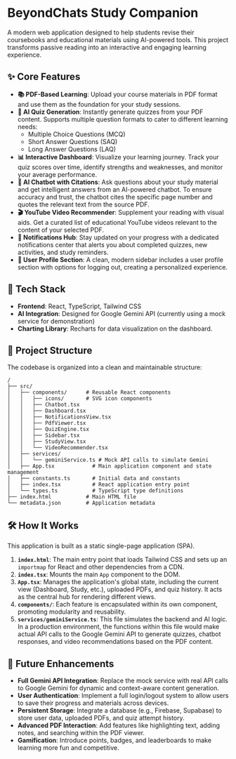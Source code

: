 # BeyondChats Study Companion

A modern web application designed to help students revise their coursebooks and educational materials using AI-powered tools. This project transforms passive reading into an interactive and engaging learning experience.

## ✨ Core Features

*   **📚 PDF-Based Learning**: Upload your course materials in PDF format and use them as the foundation for your study sessions.
*   **🤖 AI Quiz Generation**: Instantly generate quizzes from your PDF content. Supports multiple question formats to cater to different learning needs:
    *   Multiple Choice Questions (MCQ)
    *   Short Answer Questions (SAQ)
    *   Long Answer Questions (LAQ)
*   **📊 Interactive Dashboard**: Visualize your learning journey. Track your quiz scores over time, identify strengths and weaknesses, and monitor your average performance.
*   **💬 AI Chatbot with Citations**: Ask questions about your study material and get intelligent answers from an AI-powered chatbot. To ensure accuracy and trust, the chatbot cites the specific page number and quotes the relevant text from the source PDF.
*   **🎬 YouTube Video Recommender**: Supplement your reading with visual aids. Get a curated list of educational YouTube videos relevant to the content of your selected PDF.
*   **🔔 Notifications Hub**: Stay updated on your progress with a dedicated notifications center that alerts you about completed quizzes, new activities, and study reminders.
*   **👤 User Profile Section**: A clean, modern sidebar includes a user profile section with options for logging out, creating a personalized experience.

## 🚀 Tech Stack

*   **Frontend**: React, TypeScript, Tailwind CSS
*   **AI Integration**: Designed for Google Gemini API (currently using a mock service for demonstration)
*   **Charting Library**: Recharts for data visualization on the dashboard.

## 📂 Project Structure

The codebase is organized into a clean and maintainable structure:

```
/
├── src/
│   ├── components/      # Reusable React components
│   │   ├── icons/       # SVG icon components
│   │   ├── Chatbot.tsx
│   │   ├── Dashboard.tsx
│   │   ├── NotificationsView.tsx
│   │   ├── PdfViewer.tsx
│   │   ├── QuizEngine.tsx
│   │   ├── Sidebar.tsx
│   │   ├── StudyView.tsx
│   │   └── VideoRecommender.tsx
│   ├── services/
│   │   └── geminiService.ts # Mock API calls to simulate Gemini
│   ├── App.tsx            # Main application component and state management
│   ├── constants.ts       # Initial data and constants
│   ├── index.tsx          # React application entry point
│   └── types.ts           # TypeScript type definitions
├── index.html           # Main HTML file
└── metadata.json        # Application metadata
```

## 🛠️ How It Works

This application is built as a static single-page application (SPA).

1.  **`index.html`**: The main entry point that loads Tailwind CSS and sets up an `importmap` for React and other dependencies from a CDN.
2.  **`index.tsx`**: Mounts the main `App` component to the DOM.
3.  **`App.tsx`**: Manages the application's global state, including the current view (Dashboard, Study, etc.), uploaded PDFs, and quiz history. It acts as the central hub for rendering different views.
4.  **`components/`**: Each feature is encapsulated within its own component, promoting modularity and reusability.
5.  **`services/geminiService.ts`**: This file simulates the backend and AI logic. In a production environment, the functions within this file would make actual API calls to the Google Gemini API to generate quizzes, chatbot responses, and video recommendations based on the PDF content.

## 🔮 Future Enhancements

*   **Full Gemini API Integration**: Replace the mock service with real API calls to Google Gemini for dynamic and context-aware content generation.
*   **User Authentication**: Implement a full login/logout system to allow users to save their progress and materials across devices.
*   **Persistent Storage**: Integrate a database (e.g., Firebase, Supabase) to store user data, uploaded PDFs, and quiz attempt history.
*   **Advanced PDF Interaction**: Add features like highlighting text, adding notes, and searching within the PDF viewer.
*   **Gamification**: Introduce points, badges, and leaderboards to make learning more fun and competitive.
